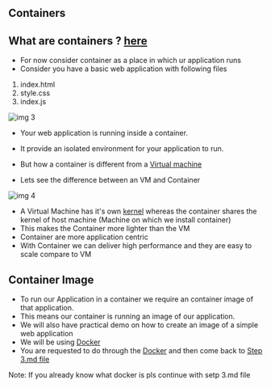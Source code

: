 ## Containers 

## What are containers ? <a href="https://www.ibm.com/in-en/topics/containers">here</a>

- For now consider container as a place in which ur application runs
- Consider you have a basic web application with following files

1. index.html
2. style.css
3. index.js 

![img 3](https://user-images.githubusercontent.com/72307121/210931550-7ba2059f-be05-4d28-919c-54624181b7a3.png)

- Your web application is running inside a container.
- It provide an isolated environment for your application to run.
- But how a container is different from a <a href="https://www.redhat.com/en/topics/virtualization/what-is-a-virtual-machine">Virtual machine </a>

- Lets see the difference between an VM and Container 

![img 4](https://user-images.githubusercontent.com/72307121/210931569-96cae315-e6a4-4c2e-9ddd-31a88e43cadf.png)

- A Virtual Machine has it's own <a href="https://www.techtarget.com/searchdatacenter/definition/kernel">kernel</a> whereas the container shares the kernel of host machine (Machine on which we install container)
- This makes the Container more lighter than the VM 
- Container are more application centric 
- With Container we can deliver high performance and they are easy to scale compare to VM 


## Container Image

- To run our Application in a container we require an container image of that application.
- This means our container is running an image of our application. 
- We will also have practical demo on how to create an image of a simple web application 
- We will be using <a href="https://www.ibm.com/in-en/topics/docker">Docker</a>
- You are requested to do through the <a href="">Docker</a> and then come back to <a href="">Step 3.md file</a>

Note: If you already know what docker is pls continue with setp 3.md file 



